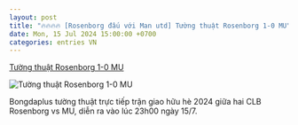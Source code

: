 ```yaml
---
layout: post
title: "🔥🔥🔥🔥 [Rosenborg đấu với Man utd] Tường thuật Rosenborg 1-0 MU"
date: Mon, 15 Jul 2024 15:00:00 +0700
categories: entries VN
---
```

[Tường thuật Rosenborg 1-0 MU](https://bongdaplus.vn/giao-huu-bong-da/truc-tiep-rosenborg-vs-mu-23h00-ngay-15-7-4374762407.html)

![Tường thuật Rosenborg 1-0 MU](https://cdn.bongdaplus.vn/Assets/Media/2024/07/16/8/MU6.jpg)

Bongdaplus tường thuật trực tiếp trận giao hữu hè 2024 giữa hai CLB Rosenborg vs MU, diễn ra vào lúc 23h00 ngày 15/7.

